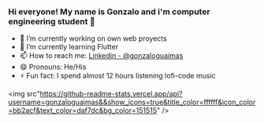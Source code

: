 ### Hi everyone! My name is Gonzalo and i'm computer engineering student 👋

- 🔭 I’m currently working on own web proyects
- 🌱 I’m currently learning Flutter
- 📫 How to reach me: [Linkedin - @gonzaloguaimas](www.linkedin.com/in/gonzaloguaimas)
- 😄 Pronouns: He/His
- ⚡ Fun fact: I spend almost 12 hours listening lofi-code music


<img src"https://github-readme-stats.vercel.app/api?username=gonzaloguaimas&&show_icons=true&title_color=ffffff&icon_color=bb2acf&text_color=daf7dc&bg_color=151515" />

